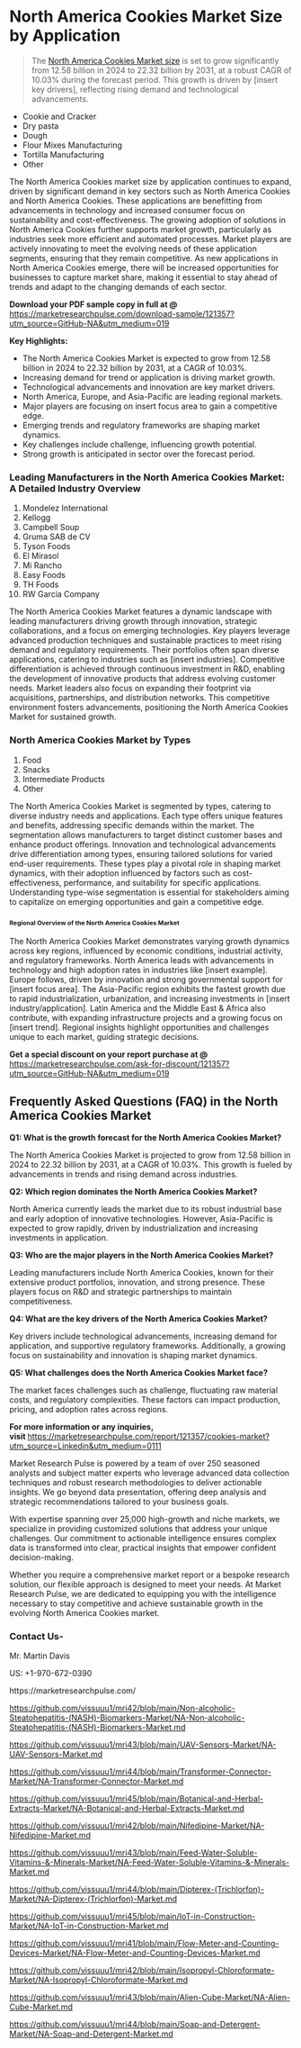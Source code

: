 <h1>North America Cookies Market&nbsp;Size by Application</h1><blockquote><p>The <a href="https://marketresearchpulse.com/download-sample/121357?utm_source=GitHub-NA&amp;utm_medium=019">North America Cookies Market size</a> is set to grow significantly from 12.58 billion in 2024 to 22.32 billion by 2031, at a robust CAGR of 10.03% during the forecast period. This growth is driven by [insert key drivers], reflecting rising demand and technological advancements.</p></blockquote><ul><li>Cookie and Cracker<li> Dry pasta<li> Dough<li> Flour Mixes Manufacturing<li> Tortilla Manufacturing<li> Other</li></ul><p>The North America Cookies market size by application continues to expand, driven by significant demand in key sectors such as North America Cookies and North America Cookies. These applications are benefitting from advancements in technology and increased consumer focus on sustainability and cost-effectiveness. The growing adoption of solutions in North America Cookies further supports market growth, particularly as industries seek more efficient and automated processes. Market players are actively innovating to meet the evolving needs of these application segments, ensuring that they remain competitive. As new applications in North America Cookies emerge, there will be increased opportunities for businesses to capture market share, making it essential to stay ahead of trends and adapt to the changing demands of each sector.</p><p><strong>Download your PDF sample copy in full at @ </strong><a href="https://marketresearchpulse.com/download-sample/121357?utm_source=GitHub-NA&amp;utm_medium=019">https://marketresearchpulse.com/download-sample/121357?utm_source=GitHub-NA&amp;utm_medium=019</a></p><p><strong>Key Highlights: </strong></p><ul><li>The North America Cookies Market is expected to grow from 12.58 billion in 2024 to 22.32 billion by 2031, at a CAGR of 10.03%.</li><li>Increasing demand for trend or application is driving market growth.</li><li>Technological advancements and innovation are key market drivers.</li><li>North America, Europe, and Asia-Pacific are leading regional markets.</li><li>Major players are focusing on insert focus area to gain a competitive edge.</li><li>Emerging trends and regulatory frameworks are shaping market dynamics.</li><li>Key challenges include challenge, influencing growth potential.</li><li>Strong growth is anticipated in sector over the forecast period.</li></ul><h3>Leading Manufacturers in the North America Cookies Market: A Detailed Industry Overview</h3><ol><li>Mondelez International</li><li>Kellogg</li><li>Campbell Soup</li><li>Gruma SAB de CV</li><li>Tyson Foods</li><li>El Mirasol</li><li>Mi Rancho</li><li>Easy Foods</li><li>TH Foods</li><li>RW Garcia Company</li></ol><div class="flex max-w-full flex-col flex-grow"><div class="min-h-8 text-message flex w-full flex-col items-end gap-2 whitespace-normal break-words [.text-message+&amp;]:mt-5" dir="auto" data-message-author-role="assistant" data-message-id="fd8432e4-4910-450d-b182-61b7bfb0a01f" data-message-model-slug="gpt-4o"><div class="flex w-full flex-col gap-1 empty:hidden first:pt-[3px]"><div class="markdown prose w-full break-words dark:prose-invert light"><p>The North America Cookies Market features a dynamic landscape with leading manufacturers driving growth through innovation, strategic collaborations, and a focus on emerging technologies. Key players leverage advanced production techniques and sustainable practices to meet rising demand and regulatory requirements. Their portfolios often span diverse applications, catering to industries such as [insert industries]. Competitive differentiation is achieved through continuous investment in R&amp;D, enabling the development of innovative products that address evolving customer needs. Market leaders also focus on expanding their footprint via acquisitions, partnerships, and distribution networks. This competitive environment fosters advancements, positioning the North America Cookies Market for sustained growth.</p></div></div></div></div><h3>North America Cookies Market by Types</h3><ol><li>Food<li> Snacks<li> Intermediate Products<li> Other</li></ol><div class="flex max-w-full flex-col flex-grow"><div class="min-h-8 text-message flex w-full flex-col items-end gap-2 whitespace-normal break-words [.text-message+&amp;]:mt-5" dir="auto" data-message-author-role="assistant" data-message-id="084470be-0bb7-4664-bddf-5156b4f41249" data-message-model-slug="gpt-4o-mini"><div class="flex w-full flex-col gap-1 empty:hidden first:pt-[3px]"><div class="markdown prose w-full break-words dark:prose-invert light"><p>The North America Cookies Market is segmented by types, catering to diverse industry needs and applications. Each type offers unique features and benefits, addressing specific demands within the market. The segmentation allows manufacturers to target distinct customer bases and enhance product offerings. Innovation and technological advancements drive differentiation among types, ensuring tailored solutions for varied end-user requirements. These types play a pivotal role in shaping market dynamics, with their adoption influenced by factors such as cost-effectiveness, performance, and suitability for specific applications. Understanding type-wise segmentation is essential for stakeholders aiming to capitalize on emerging opportunities and gain a competitive edge.</p></div></div></div></div><h3><span style="font-size: 11px;">Regional Overview of the North America Cookies Market</span></h3><div class="flex max-w-full flex-col flex-grow"><div class="min-h-8 text-message flex w-full flex-col items-end gap-2 whitespace-normal break-words [.text-message+&amp;]:mt-5" dir="auto" data-message-author-role="assistant" data-message-id="e9038762-ce64-4e30-91c9-9bd413514231" data-message-model-slug="gpt-4o-mini"><div class="flex w-full flex-col gap-1 empty:hidden first:pt-[3px]"><div class="markdown prose w-full break-words dark:prose-invert light"><p>The North America Cookies Market demonstrates varying growth dynamics across key regions, influenced by economic conditions, industrial activity, and regulatory frameworks. North America leads with advancements in technology and high adoption rates in industries like [insert example]. Europe follows, driven by innovation and strong governmental support for [insert focus area]. The Asia-Pacific region exhibits the fastest growth due to rapid industrialization, urbanization, and increasing investments in [insert industry/application]. Latin America and the Middle East &amp; Africa also contribute, with expanding infrastructure projects and a growing focus on [insert trend]. Regional insights highlight opportunities and challenges unique to each market, guiding strategic decisions.</p></div></div></div></div><p><strong>Get a special discount on your report purchase at @ </strong><a href="https://marketresearchpulse.com/ask-for-discount/121357?utm_source=GitHub-NA&amp;utm_medium=019">https://marketresearchpulse.com/ask-for-discount/121357?utm_source=GitHub-NA&amp;utm_medium=019</a></p><h2>Frequently Asked Questions (FAQ) in the North America Cookies Market</h2><p><strong>Q1: What is the growth forecast for the North America Cookies Market?</strong></p><p>The North America Cookies Market is projected to grow from 12.58 billion in 2024 to 22.32 billion by 2031, at a CAGR of 10.03%. This growth is fueled by advancements in trends and rising demand across industries.</p><p><strong>Q2: Which region dominates the North America Cookies Market?</strong></p><p>North America currently leads the market due to its robust industrial base and early adoption of innovative technologies. However, Asia-Pacific is expected to grow rapidly, driven by industrialization and increasing investments in application.</p><p><strong>Q3: Who are the major players in the North America Cookies Market?</strong></p><p>Leading manufacturers include North America Cookies, known for their extensive product portfolios, innovation, and strong presence. These players focus on R&amp;D and strategic partnerships to maintain competitiveness.</p><p><strong>Q4: What are the key drivers of the North America Cookies Market?</strong></p><p>Key drivers include technological advancements, increasing demand for application, and supportive regulatory frameworks. Additionally, a growing focus on sustainability and innovation is shaping market dynamics.</p><p><strong>Q5: What challenges does the North America Cookies Market face?</strong></p><p>The market faces challenges such as challenge, fluctuating raw material costs, and regulatory complexities. These factors can impact production, pricing, and adoption rates across regions.</p><p><strong>For more information or any inquiries, visit&nbsp;</strong><a href="https://marketresearchpulse.com/report/121357/cookies-market?utm_source=Linkedin&utm_medium=0111">https://marketresearchpulse.com/report/121357/cookies-market?utm_source=Linkedin&utm_medium=0111</a></p><p>Market Research Pulse is powered by a team of over 250 seasoned analysts and subject matter experts who leverage advanced data collection techniques and robust research methodologies to deliver actionable insights. We go beyond data presentation, offering deep analysis and strategic recommendations tailored to your business goals.</p><p>With expertise spanning over 25,000 high-growth and niche markets, we specialize in providing customized solutions that address your unique challenges. Our commitment to actionable intelligence ensures complex data is transformed into clear, practical insights that empower confident decision-making.</p><p>Whether you require a comprehensive market report or a bespoke research solution, our flexible approach is designed to meet your needs. At Market Research Pulse, we are dedicated to equipping you with the intelligence necessary to stay competitive and achieve sustainable growth in the evolving North America Cookies market.</p><h3><strong>Contact Us-</strong></h3><p>Mr. Martin Davis</p><p>US: +1-970-672-0390</p><p>https://marketresearchpulse.com/</p><p><a href="https://github.com/vissuuu1/mri42/blob/main/Non-alcoholic-Steatohepatitis-(NASH)-Biomarkers-Market/NA-Non-alcoholic-Steatohepatitis-(NASH)-Biomarkers-Market.md">https://github.com/vissuuu1/mri42/blob/main/Non-alcoholic-Steatohepatitis-(NASH)-Biomarkers-Market/NA-Non-alcoholic-Steatohepatitis-(NASH)-Biomarkers-Market.md</a></p><p><a href="https://github.com/vissuuu1/mri43/blob/main/UAV-Sensors-Market/NA-UAV-Sensors-Market.md">https://github.com/vissuuu1/mri43/blob/main/UAV-Sensors-Market/NA-UAV-Sensors-Market.md</a></p><p><a href="https://github.com/vissuuu1/mri44/blob/main/Transformer-Connector-Market/NA-Transformer-Connector-Market.md">https://github.com/vissuuu1/mri44/blob/main/Transformer-Connector-Market/NA-Transformer-Connector-Market.md</a></p><p><a href="https://github.com/vissuuu1/mri45/blob/main/Botanical-and-Herbal-Extracts-Market/NA-Botanical-and-Herbal-Extracts-Market.md">https://github.com/vissuuu1/mri45/blob/main/Botanical-and-Herbal-Extracts-Market/NA-Botanical-and-Herbal-Extracts-Market.md</a></p><p><a href="https://github.com/vissuuu1/mri42/blob/main/Nifedipine-Market/NA-Nifedipine-Market.md">https://github.com/vissuuu1/mri42/blob/main/Nifedipine-Market/NA-Nifedipine-Market.md</a></p><p><a href="https://github.com/vissuuu1/mri43/blob/main/Feed-Water-Soluble-Vitamins-&-Minerals-Market/NA-Feed-Water-Soluble-Vitamins-&-Minerals-Market.md">https://github.com/vissuuu1/mri43/blob/main/Feed-Water-Soluble-Vitamins-&-Minerals-Market/NA-Feed-Water-Soluble-Vitamins-&-Minerals-Market.md</a></p><p><a href="https://github.com/vissuuu1/mri44/blob/main/Dipterex-(Trichlorfon)-Market/NA-Dipterex-(Trichlorfon)-Market.md">https://github.com/vissuuu1/mri44/blob/main/Dipterex-(Trichlorfon)-Market/NA-Dipterex-(Trichlorfon)-Market.md</a></p><p><a href="https://github.com/vissuuu1/mri45/blob/main/IoT-in-Construction-Market/NA-IoT-in-Construction-Market.md">https://github.com/vissuuu1/mri45/blob/main/IoT-in-Construction-Market/NA-IoT-in-Construction-Market.md</a></p><p><a href="https://github.com/vissuuu1/mri41/blob/main/Flow-Meter-and-Counting-Devices-Market/NA-Flow-Meter-and-Counting-Devices-Market.md">https://github.com/vissuuu1/mri41/blob/main/Flow-Meter-and-Counting-Devices-Market/NA-Flow-Meter-and-Counting-Devices-Market.md</a></p><p><a href="https://github.com/vissuuu1/mri42/blob/main/Isopropyl-Chloroformate-Market/NA-Isopropyl-Chloroformate-Market.md">https://github.com/vissuuu1/mri42/blob/main/Isopropyl-Chloroformate-Market/NA-Isopropyl-Chloroformate-Market.md</a></p><p><a href="https://github.com/vissuuu1/mri43/blob/main/Alien-Cube-Market/NA-Alien-Cube-Market.md">https://github.com/vissuuu1/mri43/blob/main/Alien-Cube-Market/NA-Alien-Cube-Market.md</a></p><p><a href="https://github.com/vissuuu1/mri44/blob/main/Soap-and-Detergent-Market/NA-Soap-and-Detergent-Market.md">https://github.com/vissuuu1/mri44/blob/main/Soap-and-Detergent-Market/NA-Soap-and-Detergent-Market.md</a></p>
